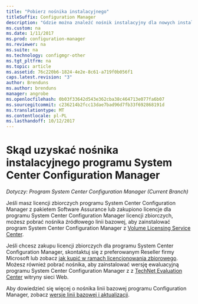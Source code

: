 ```yaml
---
title: "Pobierz nośnika instalacyjnego"
titleSuffix: Configuration Manager
description: "Gdzie można znaleźć nośnik instalacyjny dla nowych instalacji programu System Center Configuration Manager."
ms.custom: na
ms.date: 1/11/2017
ms.prod: configuration-manager
ms.reviewer: na
ms.suite: na
ms.technology: configmgr-other
ms.tgt_pltfrm: na
ms.topic: article
ms.assetid: 76c220b6-1824-4e2e-8c61-a719f0b056f1
caps.latest.revision: "3"
author: Brenduns
ms.author: brenduns
manager: angrobe
ms.openlocfilehash: 0b03f33642d543e362cba38c464713e077fa6b07
ms.sourcegitcommit: c236214b2fcc13dae7bad96d7fb33f692868191d
ms.translationtype: MT
ms.contentlocale: pl-PL
ms.lasthandoff: 10/12/2017
---
```

# <a name="where-to-get-installation-media-for-system-center-configuration-manager"></a>Skąd uzyskać nośnika instalacyjnego programu System Center Configuration Manager

*Dotyczy: Program System Center Configuration Manager (Current Branch)*

Jeśli masz licencji zbiorczych programu System Center Configuration Manager z pakietem Software Assurance lub zakupiono licencje dla programu System Center Configuration Manager licencji zbiorczych, możesz pobrać nośnika źródłowego linii bazowej, aby zainstalować program System Center Configuration Manager z [Volume Licensing Service Center](https://www.microsoft.com/Licensing/servicecenter/default.aspx).   

Jeśli chcesz zakupu licencji zbiorczych dla programu System Center Configuration Manager, skontaktuj się z preferowanym Reseller firmy Microsoft lub zobacz [jak kupić w ramach licencjonowania zbiorowego]( https://www.microsoft.com/Licensing/how-to-buy/how-to-buy.aspx). Możesz również pobrać nośnika, aby zainstalować wersję ewaluacyjną programu System Center Configuration Manager z z [TechNet Evaluation Center]( https://www.microsoft.com/en-us/evalcenter/evaluate-system-center-configuration-manager-and-endpoint-protection) witryny sieci Web.

Aby dowiedzieć się więcej o nośnika linii bazowej programu Configuration Manager, zobacz [wersje linii bazowej i aktualizacji](/sccm/core/servers/manage/updates#a-namebkmkbaselinesa-baseline-and-update-versions).
